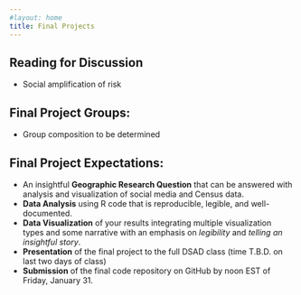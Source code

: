 ```yaml
---
#layout: home
title: Final Projects
---
```


## Reading for Discussion

- Social amplification of risk

## Final Project Groups:

- Group composition to be determined

## Final Project Expectations:

- An insightful **Geographic Research Question** that can be answered with analysis and visualization of social media and Census data.
- **Data Analysis** using R code that is reproducible, legible, and well-documented.
- **Data Visualization** of your results integrating multiple visualization types and some narrative with an emphasis on *legibility* and *telling an insightful story*. 
- **Presentation** of the final project to the full DSAD class (time T.B.D. on last two days of class)
- **Submission** of the final code repository on GitHub by noon EST of Friday, January 31.